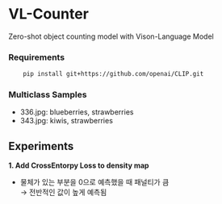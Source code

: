 # VL-Counter
Zero-shot object counting model with Vison-Language Model


### Requirements
~~~bash
    pip install git+https://github.com/openai/CLIP.git
~~~

### Multiclass Samples
- 336.jpg: blueberries, strawberries
- 343.jpg: kiwis, strawberries


## Experiments

**1. Add CrossEntorpy Loss to density map**
- 물체가 있는 부분을 0으로 예측했을 때 패널티가 큼  
  → 전반적인 값이 높게 예측됨